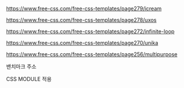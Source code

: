 https://www.free-css.com/free-css-templates/page279/icream


https://www.free-css.com/free-css-templates/page278/uxos


https://www.free-css.com/free-css-templates/page272/infinite-loop


https://www.free-css.com/free-css-templates/page270/unika


https://www.free-css.com/free-css-templates/page256/multipurpose

밴치마크 주소

CSS MODULE 적용
